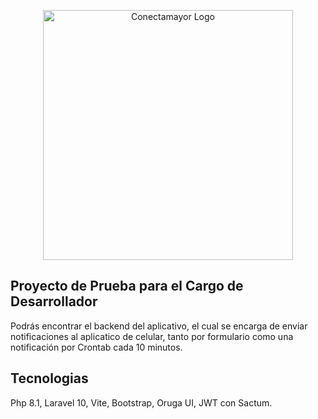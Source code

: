 <p align="center"><a href="https://binfrix.com" target="_blank"><img src="https://binfrix.com/template/dist/img/logo.jpg" width="400" alt="Conectamayor Logo"></a></p>


## Proyecto de Prueba para el Cargo de Desarrollador

Podrás encontrar el backend del aplicativo, el cual se encarga de enviar notificaciones al aplicatico de celular, tanto por formulario como una notificación por Crontab cada 10 minutos.

## Tecnologias

Php 8.1, Laravel 10, Vite, Bootstrap, Oruga UI, JWT con Sactum.

